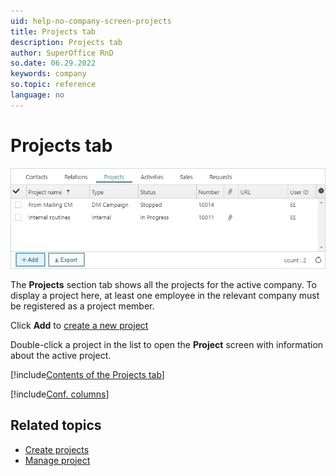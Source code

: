 ```yaml
---
uid: help-no-company-screen-projects
title: Projects tab
description: Projects tab
author: SuperOffice RnD
so.date: 06.29.2022
keywords: company
so.topic: reference
language: no
---
```


# Projects tab

![Projects section in company -screenshot][img1]

The **Projects** section tab shows all the projects for the active company. To display a project here, at least one employee in the relevant company must be registered as a project member.

Click **Add** to [create a new project][2]

Double-click a project in the list to open the **Project** screen with information about the active project.

[!include[Contents of the Projects tab](../../../learn/includes/projects-tab.md)]

[!include[Conf. columns](../../../learn/includes/tip-configure-columns.md)]

## Related topics

* [Create projects][2]
* [Manage project][1]

<!-- Referenced links -->
[1]: ../../../project/learn/index.md
[2]: ../../../project/learn/create.md

<!-- Referenced images -->
[img1]: media/projects-detail.bmp

